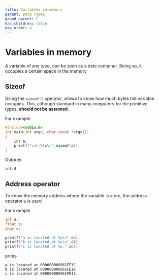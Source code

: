 ```yaml
---
title: Variables in memory
parent: Data Types
grand_parent: C
has_children: false
nav_order: 4
---
```


# Variables in memory

A variable of any type, can be seen as a data container. Being so, it occupies a certain space in the memory

## Sizeof

Using the `sizeof()` operator, allows to know how much bytes the variable occupies. This, although standard in many computers for the primitive types, **should not be assumed**.

For example
```c
#include<stdio.h>
int main(int argc, char const *argv[])
{
    int a;
    printf("int:%lu\n",sizeof(a));
}
```
Outputs:
```
int:4
```

## Address operator

To know the memory address where the variable is store, the address operator `&` is used

For example
```c
int a;
float b;
char c;

printf("a is located at %p\n",&a);
printf("b is located at %p\n",&b);
printf("c is located at %p.",&c);
```

prints
```
a is located at 000000000061FE1C
b is located at 000000000061FE18
c is located at 000000000061FE17.
```